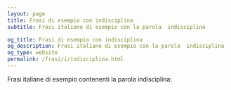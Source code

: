 ```yaml
---
layout: page
title: Frasi di esempio con indisciplina 
subtitle: Frasi italiane di esempio con la parola  indisciplina

og_title: Frasi di esempio con indisciplina 
og_description: Frasi italiane di esempio con la parola  indisciplina
og_type: website
permalink: /frasi/i/indisciplina.html
---
```


Frasi italiane di esempio contenenti la parola indisciplina:


